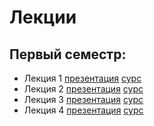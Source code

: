 # Лекции

## Первый семестр:

- Лекция 1 [презентация](https://yaishenka.gitlab.io/cpp_course/lectures/01) [сурс](/lectures/01/slides.md)
- Лекция 2 [презентация](https://yaishenka.gitlab.io/cpp_course/lectures/02) [сурс](/lectures/02/slides.md)
- Лекция 3 [презентация](https://yaishenka.gitlab.io/cpp_course/lectures/03) [сурс](/lectures/03/slides.md)
- Лекция 4 [презентация](https://yaishenka.gitlab.io/cpp_course/lectures/04) [сурс](/lectures/04/slides.md)
